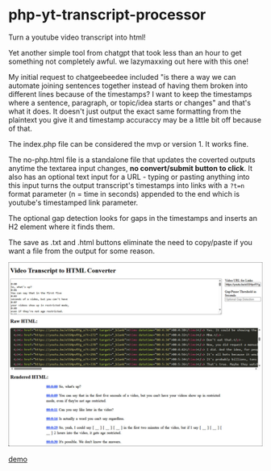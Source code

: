 # php-yt-transcript-processor
Turn a youtube video transcript into html!

Yet another simple tool from chatgpt that took less than an hour to get something not completely awful.  we lazymaxxing out here with this one!

My initial request to chatgeebeedee included "is there a way we can automate joining sentences together instead of having them broken into different lines because of the timestamps? I want to keep the timestamps where a sentence, paragraph, or topic/idea starts or changes" and that's what it does.  It doesn't just output the exact same formatting from the plaintext you give it and timestamp accuraccy may be a little bit off because of that.

The index.php file can be considered the mvp or version 1.  It works fine.

The no-php.html file is a standalone file that updates the coverted outputs anytime the textarea input changes, **no convert/submit button to click**.  It also has an optional text input for a URL - typing or pasting anything into this input turns the output transcript's timestamps into links with a `?t=n` format parameter (n = time in seconds) appended to the end which is youtube's timestamped link parameter.

The optional gap detection looks for gaps in the timestamps and inserts an H2 element where it finds them.

The save as .txt and .html buttons eliminate the need to copy/paste if you want a file from the output for some reason.

![no-php.html screenshot](no-php.jpg?raw=true)

[demo](https://yt-transcript-proc.netlify.app/no-php.html)
